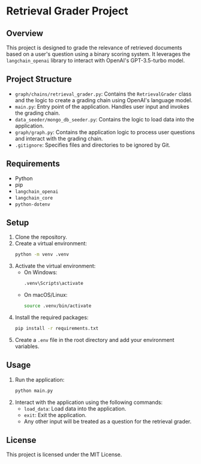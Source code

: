 
# Retrieval Grader Project

## Overview
This project is designed to grade the relevance of retrieved documents based on a user's question using a binary scoring system. It leverages the `langchain_openai` library to interact with OpenAI's GPT-3.5-turbo model.

## Project Structure
- `graph/chains/retrieval_grader.py`: Contains the `RetrievalGrader` class and the logic to create a grading chain using OpenAI's language model.
- `main.py`: Entry point of the application. Handles user input and invokes the grading chain.
- `data_seeder/mongo_db_seeder.py`: Contains the logic to load data into the application.
- `graph/graph.py`: Contains the application logic to process user questions and interact with the grading chain.
- `.gitignore`: Specifies files and directories to be ignored by Git.

## Requirements
- Python
- pip
- `langchain_openai`
- `langchain_core`
- `python-dotenv`

## Setup
1. Clone the repository.
2. Create a virtual environment:
    ```sh
    python -m venv .venv
    ```
3. Activate the virtual environment:
    - On Windows:
        ```sh
        .venv\Scripts\activate
        ```
    - On macOS/Linux:
        ```sh
        source .venv/bin/activate
        ```
4. Install the required packages:
    ```sh
    pip install -r requirements.txt
    ```
5. Create a `.env` file in the root directory and add your environment variables.

## Usage
1. Run the application:
    ```sh
    python main.py
    ```
2. Interact with the application using the following commands:
    - `load_data`: Load data into the application.
    - `exit`: Exit the application.
    - Any other input will be treated as a question for the retrieval grader.

## License
This project is licensed under the MIT License.
